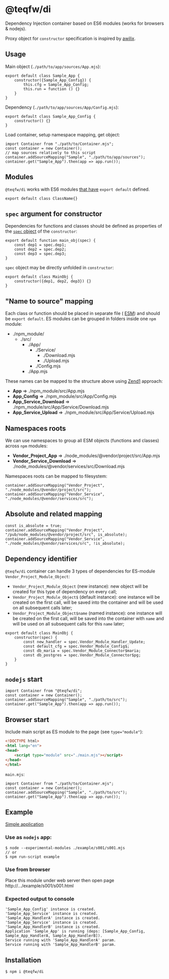 # @teqfw/di

Dependency Injection container based on ES6 modules (works for browsers &amp; nodejs).

Proxy object for `constructor` specification is inspired by [awilix](https://github.com/jeffijoe/awilix).



## Usage
Main object (`./path/to/app/sources/App.mjs`):
```ecmascript 6
export default class Sample_App {
    constructor({Sample_App_Config}) {
        this.cfg = Sample_App_Config;
        this.run = function () {}
    }
}
```
Dependency (`./path/to/app/sources/App/Config.mjs`):
```ecmascript 6
export default class Sample_App_Config {
    constructor() {}
}
```

Load container, setup namespace mapping, get object: 
```ecmascript 6
import Container from "./path/to/Container.mjs";
const container = new Container();
// map sources relatively to this script
container.addSourceMapping("Sample", "./path/to/app/sources");
container.get("Sample_App").then(app => app.run());
```



## Modules
`@teqfw/di` works with ES6 modules [that have](./docs/export_default.md) `export default` defined.
```ecmascript 6
export default class ClassName{}
```



## `spec` argument for constructor
Dependencies for functions and classes should be defined as properties of the [`spec` object](./docs/spec_proxy.md) of the `constructor`:
```ecmascript 6
export default function main_obj(spec) {
    const dep1 = spec.dep1;
    const dep2 = spec.dep2;
    const dep3 = spec.dep3;
}
```
`spec` object may be directly unfolded in `constructor`:
```ecmascript 6
export default class MainObj {
    constructor({dep1, dep2, dep3}) {}
}
```


## "Name to source" mapping
Each class or function should be placed in separate file ( [ESM](https://nodejs.org/api/esm.html)) and should be `export default`. ES modules can be grouped in folders inside one `npm` module:
- ./npm_module/
  - ./src/
    - ./App/
      - ./Service/
        - ./Download.mjs
        - ./Upload.mjs
      - ./Config.mjs
    - ./App.mjs

These names can be mapped to the structure above using [Zend1](https://framework.zend.com/manual/2.4/en/migration/namespacing-old-classes.html#namespacing-old-classes) approach:
- **App** => ./npm_module/src/App.mjs
- **App_Config** => ./npm_module/src/App/Config.mjs 
- **App_Service_Download** => ./npm_module/src/App/Service/Download.mjs
- **App_Service_Upload** => ./npm_module/src/App/Service/Upload.mjs



## Namespaces roots
We can use namespaces to group all ESM objects (functions and classes) across `npm` modules:
* **Vendor_Project_App** => ./node_modules/@vendor/project/src/App.mjs
* **Vendor_Service_Download** => ./node_modules/@vendor/services/src/Download.mjs

Namespaces roots can be mapped to filesystem:
```ecmascript 6
container.addSourceMapping("Vendor_Project", "./node_modules/@vendor/project/src");
container.addSourceMapping("Vendor_Service", "./node_modules/@vendor/services/src");
```



## Absolute and related mapping
```ecmascript 6
const is_absolute = true;
container.addSourceMapping("Vendor_Project", "/pub/node_modules/@vendor/project/src", is_absolute);
container.addSourceMapping("Vendor_Service", "./node_modules/@vendor/services/src", !is_absolute);
```



## Dependency identifier
`@teqfw/di` container can handle 3 types of dependencies for ES-module `Vendor_Project_Module_Object`:
- `Vendor_Project_Module_Object` (new instance): new object will be created for this type of dependency on every call;
- `Vendor_Project_Module_Object$` (default instance): one instance will be created on the first call, will be saved into the container and will be used on all subsequent calls later; 
- `Vendor_Project_Module_Object$name` (named instance): one instance will be created on the first call, will be saved into the container with `name` and will be used on all subsequent calls for this `name` later;

```ecmascript 6
export default class MainObj {
    constructor(spec) {
        const new_handler = spec.Vendor_Module_Handler_Update;
        const default_cfg = spec.Vendor_Module_Config$;
        const db_maria = spec.Vendor_Module_Connector$maria;
        const db_postgres = spec.Vendor_Module_Connector$pg;
    }
}
``` 



## `nodejs` start
```ecmascript 6
import Container from "@teqfw/di";
const container = new Container();
container.addSourceMapping("Sample", "./path/to/src");
container.get("Sample_App").then(app => app.run());
```



## Browser start
Include main script as ES module to the page (see `type="module"`):
```html
<!DOCTYPE html>
<html lang="en">
<head>
    <script type="module" src="./main.mjs"></script>
</head>
</html>
```

`main.mjs`:
```ecmascript 6
import Container from "./path/to/Container.mjs";
const container = new Container();
container.addSourceMapping("Sample", "./path/to/src");
container.get("Sample_App").then(app => app.run());
```



## Example

[Simple application](./example/s001/)

### Use as `nodejs` app:
```
$ node --experimental-modules ./example/s001/s001.mjs
// or
$ npm run-script example
```

### Use from browser
Place this module under web server then open page http://.../example/s001/s001.html

### Expected output to console
```
'Sample_App_Config' instance is created.
'Sample_App_Service' instance is created.
'Sample_App_HandlerA' instance is created.
'Sample_App_Service' instance is created.
'Sample_App_HandlerB' instance is created.
Application 'Sample_App' is running (deps: [Sample_App_Config, Sample_App_HandlerA, Sample_App_HandlerB]).
Service running with 'Sample_App_HandlerA' param.
Service running with 'Sample_App_HandlerB' param.
```



## Installation

```
$ npm i @teqfw/di
```